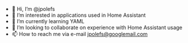 - 👋 Hi, I’m @jpolefs
- 👀 I’m interested in applications used in Home Assistant
- 🌱 I’m currently learning YAML
- 💞️ I’m looking to collaborate on experience with Home Assistant usage
- 📫 How to reach me via e-mail jpolefs@googlemail.com

<!---
jpolefs/jpolefs is a ✨ special ✨ repository because its `README.md` (this file) appears on your GitHub profile.
You can click the Preview link to take a look at your changes.
--->
